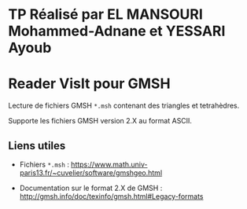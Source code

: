 # TP Réalisé par EL MANSOURI Mohammed-Adnane et YESSARI Ayoub


# Reader VisIt pour GMSH

Lecture de fichiers GMSH `*.msh` contenant des triangles et tetrahèdres.

Supporte les fichiers GMSH version 2.X au format ASCII.

## Liens utiles

- Fichiers `*.msh` : https://www.math.univ-paris13.fr/~cuvelier/software/gmshgeo.html

- Documentation sur le format 2.X de GMSH : http://gmsh.info/doc/texinfo/gmsh.html#Legacy-formats
